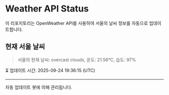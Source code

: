 
# Weather API Status

이 리포지토리는 OpenWeather API를 사용하여 서울의 날씨 정보를 자동으로 업데이트합니다.

## 현재 서울 날씨
> 서울의 현재 날씨: overcast clouds, 온도: 21.56°C, 습도: 97%

⏳ 업데이트 시간: 2025-09-24 19:36:15 (UTC)

---
자동 업데이트 봇에 의해 관리됩니다.
